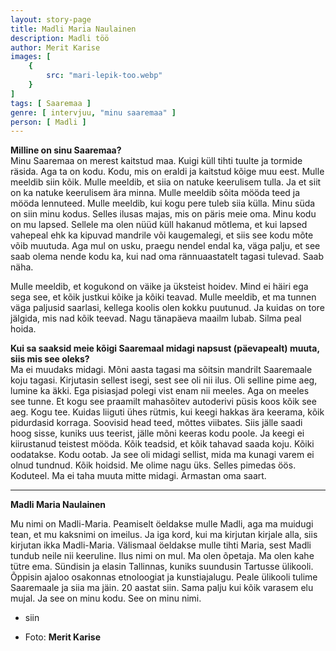 ```yaml
---
layout: story-page
title: Madli Maria Naulainen
description: Madli töö
author: Merit Karise
images: [
    {
        src: "mari-lepik-too.webp"
    }
]
tags: [ Saaremaa ]
genre: [ intervjuu, "minu saaremaa" ]
person: [ Madli ]
---
```


<!-- # {{$doc.title}} -->

**Milline on sinu Saaremaa?** \
Minu Saaremaa on merest kaitstud maa. Kuigi küll tihti tuulte ja tormide räsida. Aga ta on kodu. Kodu, mis on eraldi ja kaitstud kõige muu eest. Mulle meeldib siin kõik. Mulle meeldib, et siia on natuke keerulisem tulla. Ja et siit on ka natuke keerulisem ära minna. Mulle meeldib sõita mööda teed ja mööda lennuteed. Mulle meeldib, kui kogu pere tuleb siia külla. Minu süda on siin minu kodus. Selles ilusas majas, mis on päris meie oma. Minu kodu on mu lapsed. Sellele ma olen nüüd küll hakanud mõtlema, et kui lapsed vahepeal ehk ka kipuvad mandrile või kaugemalegi, et siis see kodu mõte võib muutuda. Aga mul on usku, praegu nendel endal ka, väga palju, et see saab olema nende kodu ka, kui nad oma rännuaastatelt tagasi tulevad. Saab näha. 

Mulle meeldib, et kogukond on väike ja üksteist hoidev. Mind ei häiri ega sega see, et kõik justkui kõike ja kõiki teavad. Mulle meeldib, et ma tunnen väga paljusid saarlasi, kellega koolis olen kokku puutunud. Ja kuidas on tore jälgida, mis nad kõik teevad. Nagu tänapäeva maailm lubab. Silma peal hoida.

**Kui sa saaksid meie kõigi Saaremaal midagi napsust (päevapealt) muuta, siis mis see oleks?** \
Ma ei muudaks midagi. Mõni aasta tagasi ma sõitsin mandrilt Saaremaale koju tagasi. Kirjutasin sellest isegi, sest see oli nii ilus. Oli selline pime aeg, lumine ka äkki. Ega pisiasjad polegi vist enam nii meeles. Aga on meeles see tunne. Et kogu see praamilt mahasõitev autoderivi püsis koos kõik see aeg. Kogu tee. Kuidas liiguti ühes rütmis, kui keegi hakkas ära keerama, kõik pidurdasid korraga. Soovisid head teed, mõttes viibates. Siis jälle saadi hoog sisse, kuniks uus teerist, jälle mõni keeras kodu poole. Ja keegi ei kiirustanud teistest mööda. Kõik teadsid, et kõik tahavad saada koju. Kõiki oodatakse. Kodu ootab. Ja see oli midagi sellist, mida ma kunagi varem ei olnud tundnud. Kõik hoidsid. Me olime nagu üks. Selles pimedas öös. Koduteel. Ma ei taha muuta mitte midagi. Armastan oma saart.

* * *

**Madli Maria Naulainen**

Mu nimi on Madli-Maria. Peamiselt öeldakse mulle Madli, aga ma muidugi tean, et mu kaksnimi on imeilus. Ja iga kord, kui ma kirjutan kirjale alla, siis kirjutan ikka Madli-Maria. Välismaal öeldakse mulle tihti Maria, sest Madli tundub neile nii keeruline. Ilus nimi on mul. Ma olen õpetaja. Ma olen kahe tütre ema. Sündisin ja elasin Tallinnas, kuniks suundusin Tartusse ülikooli. Õppisin ajaloo osakonnas etnoloogiat ja kunstiajalugu. Peale ülikooli tulime Saaremaale ja siia ma jäin. 20 aastat siin. Sama palju kui kõik varasem elu mujal. Ja see on minu kodu. See on minu nimi. 

<story-author :author="author"></story-author>

<details-wrapper summary="Mis mõtted tekkisid?">

- siin

</details-wrapper>

<details-wrapper summary="Allikad" class="text-sm" icon="icon-park-outline:document-folder">

- Foto: **Merit Karise**

</details-wrapper>
